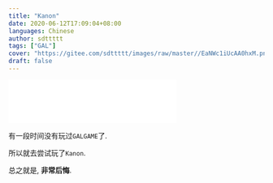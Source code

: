 ```yaml
---
title: "Kanon"
date: 2020-06-12T17:09:04+08:00
languages: Chinese
author: sdttttt
tags: ["GAL"]
cover: "https://gitee.com/sdttttt/images/raw/master//EaNWc1iUcAA0hxM.png"
draft: false
---
```


<iframe frameborder="no" width=330 height=86 src="//music.163.com/outchain/player?type=2&id=26134218&auto=1&height=66"></iframe>

<link rel="stylesheet" href="https://cdn.jsdelivr.net/npm/gitalk@1/dist/gitalk.css">

有一段时间没有玩过`GALGAME`了.

所以就去尝试玩了`Kanon`.

总之就是, **非常后悔**.